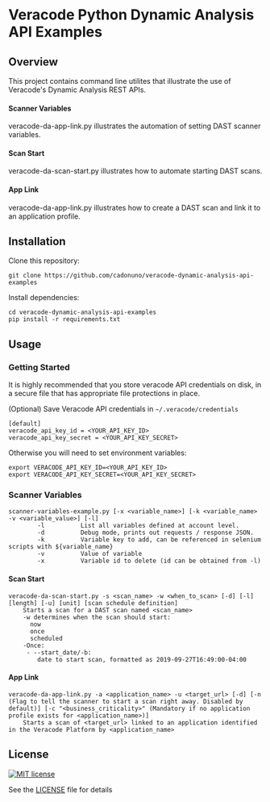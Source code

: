 # Veracode Python Dynamic Analysis API Examples

## Overview

This project contains command line utilites that illustrate the use of Veracode's Dynamic Analysis REST APIs.

#### Scanner Variables

veracode-da-app-link.py illustrates the automation of setting DAST scanner variables.

#### Scan Start

veracode-da-scan-start.py illustrates how to automate starting DAST scans.

#### App Link

veracode-da-app-link.py illustrates how to create a DAST scan and link it to an application profile.

## Installation

Clone this repository:

    git clone https://github.com/cadonuno/veracode-dynamic-analysis-api-examples

Install dependencies:

    cd veracode-dynamic-analysis-api-examples
    pip install -r requirements.txt

## Usage

### Getting Started

It is highly recommended that you store veracode API credentials on disk, in a secure file that has 
appropriate file protections in place.

(Optional) Save Veracode API credentials in `~/.veracode/credentials`

    [default]
    veracode_api_key_id = <YOUR_API_KEY_ID>
    veracode_api_key_secret = <YOUR_API_KEY_SECRET>

Otherwise you will need to set environment variables:

    export VERACODE_API_KEY_ID=<YOUR_API_KEY_ID>
    export VERACODE_API_KEY_SECRET=<YOUR_API_KEY_SECRET>

### Scanner Variables

    scanner-variables-example.py [-x <variable_name>] [-k <variable_name> -v <variable_value>] [-l]
            -l          List all variables defined at account level.
            -d          Debug mode, prints out requests / response JSON.
            -k          Variable key to add, can be referenced in selenium scripts with ${variable_name}
            -v          Value of variable
            -x          Variable id to delete (id can be obtained from -l)

#### Scan Start

    veracode-da-scan-start.py -s <scan_name> -w <when_to_scan> [-d] [-l] [length] [-u] [unit] [scan schedule definition]
        Starts a scan for a DAST scan named <scan_name>
        -w determines when the scan should start:
          now
          once
          scheduled
        -Once:
         - --start_date/-b:
            date to start scan, formatted as 2019-09-27T16:49:00-04:00

#### App Link
    veracode-da-app-link.py -a <application_name> -u <target_url> [-d] [-n (Flag to tell the scanner to start a scan right away. Disabled by default)] [-c "<business_criticality>" (Mandatory if no application profile exists for <application_name>)]
        Starts a scan of <target_url> linked to an application identified in the Veracode Platform by <application_name>

## License

[![MIT license](https://img.shields.io/badge/License-MIT-blue.svg)](LICENSE)

See the [LICENSE](LICENSE) file for details

